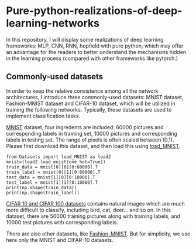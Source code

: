 # Pure-python-realizations-of-deep-learning-networks
In this repository, I will display some realizations of deep learning frameworks: MLP, CNN, RNN, hopfield with pure python, which may offer an advantage for the readers to better understand the mechanisms hidden in the learning process (compared with other frameworks like pytorch.)
## Commonly-used datasets
In order to keep the relative consistence among all the network architectures, I introduce three commonly-used datasets: MNIST dataset, Fashion-MNIST dataset and CIFAR-10 dataset, which will be utilized in training the following networks. Typically, these datasets are used to implement classification tasks.

[MNIST](http://yann.lecun.com/exdb/mnist/) dataset, four ingredents are included: 60000 pictures and corresponding labels in training set, 10000 pictures and corresponding labels in testing set. The range of pixels is often scaled between (0,1). Please first download this dataset, and then load this using [load_MNIST](https://github.com/Chan-Li/Pure-python-realizations-of-deep-learning-networks/blob/main/Datasets/load_MNIST). 
````
from Datasets import load_MNIST as load2
mnist=(load2.load_mnist(one_hot=True))
train_data = mnist[0][0][0:60000].T
train_label = mnist[0][1][0:60000].T
test_data = mnist[1][0][0:10000].T
test_label = mnist[1][1][0:10000].T
print(np.shape(train_data))
print(np.shape(train_label))
````

[CIFAR 10 and CIFAR 100 datasets](https://www.cs.toronto.edu/~kriz/cifar.html) contains natural images which are much more difficult to classify, including bird, cat, deer... and so on. In this dataset, there are 50000 training pictures along with training labels, and 10000 test pictures with corresponding labels.



There are also other datasets, like [Fashion-MNIST](https://www.kaggle.com/datasets/zalando-research/fashionmnist). But for simplicity, we use here only the MNIST and CIFAR-10 datasets.
